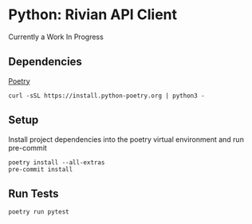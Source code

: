 # Python: Rivian API Client

Currently a Work In Progress

## Dependencies

[Poetry](https://python-poetry.org/docs/)

```
curl -sSL https://install.python-poetry.org | python3 -
```

## Setup

Install project dependencies into the poetry virtual environment and run pre-commit

```
poetry install --all-extras
pre-commit install
```

## Run Tests

```
poetry run pytest
```
